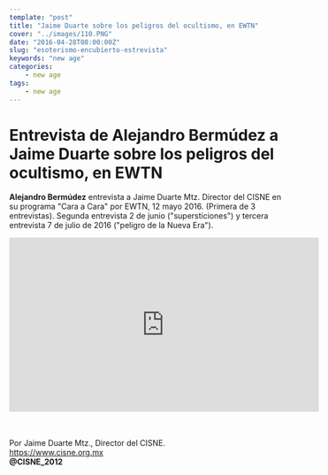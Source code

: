 ```yaml
---
template: "post"
title: "Jaime Duarte sobre los peligros del ocultismo, en EWTN"
cover: "../images/110.PNG"
date: "2016-04-28T08:00:00Z"
slug: "esoterismo-encubierto-estrevista"
keywords: "new age"
categories: 
    - new age
tags: 
    - new age
---
```


# Entrevista de Alejandro Bermúdez a Jaime Duarte sobre los peligros del ocultismo, en EWTN

**Alejandro Bermúdez** entrevista a Jaime Duarte Mtz. Director del CISNE en su programa "Cara a Cara" por EWTN, 12 mayo 2016. (Primera de 3 entrevistas).
Segunda entrevista 2 de junio ("supersticiones") y tercera entrevista 7 de julio de 2016 ("peligro de la Nueva Era").

<iframe width="560" height="315" src="https://www.youtube.com/embed/-mdKtMYuO5c?list=PLgZTQ5_byGBcwRX6fofMk3C2qbgGelrQ4" title="YouTube video player" frameborder="0" allow="accelerometer; autoplay; clipboard-write; encrypted-media; gyroscope; picture-in-picture" allowfullscreen></iframe>

<br/><br/>
Por Jaime Duarte Mtz., Director del CISNE.  
<https://www.cisne.org.mx>  
**@CISNE_2012**
